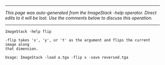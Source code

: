 
---

_This page was auto-generated from the ImageStack -help operator. Direct edits to it will be lost. Use the comments below to discuss this operation._

---

```
ImageStack -help flip

-flip takes 'x', 'y', or 't' as the argument and flips the current image along
that dimension.

Usage: ImageStack -load a.tga -flip x -save reversed.tga

```